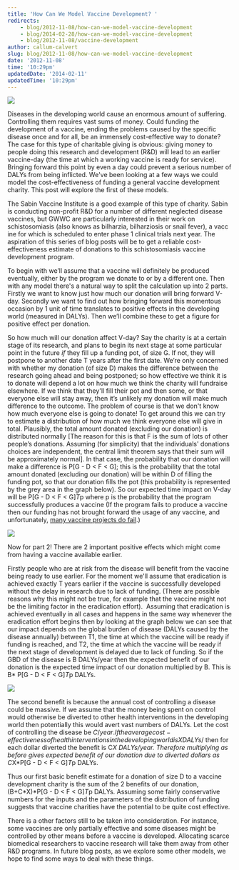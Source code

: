 ```yaml
---
title: 'How Can We Model Vaccine Development? '
redirects:
    - blog/2012-11-08/how-can-we-model-vaccine-development
    - blog/2014-02-28/how-can-we-model-vaccine-development
    - blog/2012-11-08/vaccine-development
author: callum-calvert
slug: blog/2012-11-08/how-can-we-model-vaccine-development
date: '2012-11-08'
time: '10:29pm'
updatedDate: '2014-02-11'
updatedTime: '10:29pm'
---
```

![](/images/uploads/callumcalvert.jpg)

Diseases in the developing world cause an enormous amount of suffering. Controlling them requires vast sums of money. Could funding the development of a vaccine, ending the problems caused by the specific disease once and for all, be an immensely cost-effective way to donate? The case for this type of charitable giving is obvious: giving money to people doing this research and development (R&D) will lead to an earlier vaccine-day (the time at which a working vaccine is ready for service). Bringing forward this point by even a day could prevent a serious number of DALYs from being inflicted. We've been looking at a few ways we could model the cost-effectiveness of funding a general vaccine development charity. This post will explore the first of these models.

The Sabin Vaccine Institute is a good example of this type of charity. Sabin is conducting non-profit R&D for a number of different neglected disease vaccines, but GWWC are particularly interested in their work on schistosomiasis (also knows as bilharzia, bilharziosis or snail fever), a vacc ine for which is scheduled to enter phase 1 clinical trials next year. The aspiration of this series of blog posts will be to get a reliable cost-effectiveness estimate of donations to this schistosomiasis vaccine development program.

To begin with we’ll assume that a vaccine will definitely be produced eventually, either by the program we donate to or by a different one. Then with any model there's a natural way to split the calculation up into 2 parts. Firstly we want to know just how much our donation will bring forward V-day. Secondly we want to find out how bringing forward this momentous occasion by 1 unit of time translates to positive effects in the developing world (measured in DALYs). Then we’ll combine these to get a figure for positive effect per donation. 

So how much will our donation affect V-day? Say the charity is at a certain stage of its research, and plans to begin its next stage at some particular point in the future _if_ they fill up a funding pot, of size G. If not, they will postpone to another date T years after the first date. We’re only concerned with whether my donation (of size D) makes the difference between the research going ahead and being postponed; so how effective we think it is to donate will depend a lot on how much we think the charity will fundraise elsewhere. If we think that they'll fill their pot and then some, or that everyone else will stay away, then it’s unlikely my donation will make much difference to the outcome. The problem of course is that we don't know how much everyone else is going to donate! To get around this we can try to estimate a distribution of how much we think everyone else will give in total. Plausibly, the total amount donated (excluding our donation) is distributed normally [The reason for this is that F is the sum of lots of other people’s donations. Assuming (for simplicity) that the individuals' donations choices are independent, the central limit theorem says that their sum will be approximately normal]. In that case, the probability that our donation will make a difference is P[G - D < F < G]; this is the probability that the total amount donated (excluding our donation) will be within D of filling the funding pot, so that our donation fills the pot (this probability is represented by the grey area in the graph below). So our expected time impact on V-day will be P[G - D < F < G]*T*p where p is the probability that the program successfully produces a vaccine (If the program fails to produce a vaccine then our funding has not brought forward the usage of any vaccine, and unfortunately, [many vaccine projects do fail](http://www.nature.com/nbt/journal/v14/n5/abs/nbt0596-591.html).)

![](/images/uploads/donations_distribution.png)

Now for part 2! There are 2 important positive effects which might come from having a vaccine available earlier.

Firstly people who are at risk from the disease will benefit from the vaccine being ready to use earlier. For the moment we'll assume that eradication is achieved exactly T years earlier if the vaccine is successfully developed without the delay in research due to lack of funding. (There are possible reasons why this might not be true, for example that the vaccine might not be the limiting factor in the eradication effort).  Assuming that eradication is achieved eventually in all cases and happens in the same way whenever the eradication effort begins then by looking at the graph below we can see that our impact depends on the global burden of disease (DALYs caused by the disease annually) between T1, the time at which the vaccine will be ready if funding is reached, and T2, the time at which the vaccine will be ready if the next stage of development is delayed due to lack of funding. So if the GBD of the disease is B DALYs/year then the expected benefit of our donation is the expected time impact of our donation multiplied by B. This is B* P[G - D < F < G]*T*p DALYs.

![](/images/uploads/gbd_graph.png)

The second benefit is because the annual cost of controlling a disease could be massive. If we assume that the money being spent on control would otherwise be diverted to other health interventions in the developing world then potentially this would avert vast numbers of DALYs. Let the cost of controlling the disease be $C/year. If the average cost-effectiveness of health interventions in the developing world is X DALYs/$ then for each dollar diverted the benefit is C*X DALYs/year. Therefore multiplying as before gives expected benefit of our donation due to diverted dollars as C*X*P[G - D < F < G]*T*p DALYs.

Thus our first basic benefit estimate for a donation of size D to a vaccine development charity is the sum of the 2 benefits of our donation, (B+C*X)*P[G - D < F < G]*T*p DALYs. Assuming some fairly conservative numbers for the inputs and the parameters of the distribution of funding suggests that vaccine charities have the potential to be quite cost effective.

There is a other factors still to be taken into consideration. For instance, some vaccines are only partially effective and some diseases might be controlled by other means before a vaccine is developed. Allocating scarce biomedical researchers to vaccine research will take them away from other R&D programs. In future blog posts, as we explore some other models, we hope to find some ways to deal with these things.